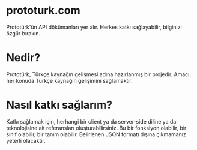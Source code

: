 # prototurk.com
Prototürk'ün API dökümanları yer alır. Herkes katkı sağlayabilir, bilginizi özgür bırakın.

# Nedir?
Prototürk, Türkçe kaynağın gelişmesi adına hazırlanmış bir projedir. Amacı, her konuda Türkçe kaynağın gelişimini sağlamaktır.

# Nasıl katkı sağlarım?
Katkı sağlamak için, herhangi bir client ya da server-side diline ya da teknolojisine ait referansları oluşturabilirsiniz. Bu bir fonksiyon olabilir, bir sınıf olabilir, bir tanım olabilir. Belirlenen JSON formatı dışına çıkmamanız yeterli olacaktır.